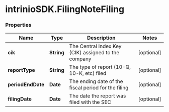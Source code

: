 # intrinioSDK.FilingNoteFiling

### Properties
Name | Type | Description | Notes
------------ | ------------- | ------------- | -------------
**cik** | **String** | The Central Index Key (CIK) assigned to the company | [optional] 
**reportType** | **String** | The type of report (10-Q, 10-K, etc) filed | [optional] 
**periodEndDate** | **Date** | The ending date of the fiscal period for the filing | [optional] 
**filingDate** | **Date** | The date the report was filed with the SEC | [optional] 


